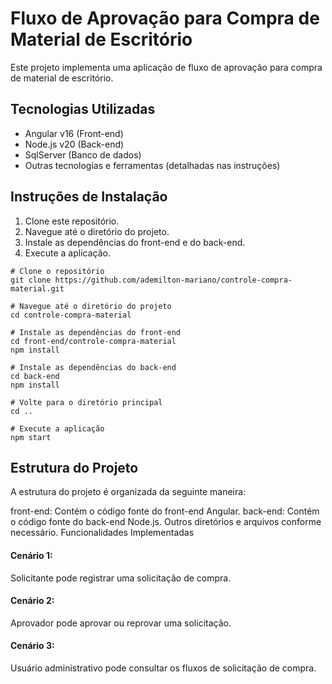 # Fluxo de Aprovação para Compra de Material de Escritório
Este projeto implementa uma aplicação de fluxo de aprovação para compra de material de escritório.

## Tecnologias Utilizadas
- Angular v16 (Front-end)
- Node.js v20 (Back-end)
- SqlServer (Banco de dados)
- Outras tecnologias e ferramentas (detalhadas nas instruções)

## Instruções de Instalação
1. Clone este repositório.
2. Navegue até o diretório do projeto.
3. Instale as dependências do front-end e do back-end.
4. Execute a aplicação.
```
# Clone o repositório
git clone https://github.com/ademilton-mariano/controle-compra-material.git

# Navegue até o diretório do projeto
cd controle-compra-material

# Instale as dependências do front-end
cd front-end/controle-compra-material
npm install

# Instale as dependências do back-end
cd back-end
npm install

# Volte para o diretório principal
cd ..

# Execute a aplicação
npm start
```

## Estrutura do Projeto
A estrutura do projeto é organizada da seguinte maneira:

front-end: Contém o código fonte do front-end Angular.
back-end: Contém o código fonte do back-end Node.js.
Outros diretórios e arquivos conforme necessário.
Funcionalidades Implementadas
#### Cenário 1: 
Solicitante pode registrar uma solicitação de compra.

#### Cenário 2: 
Aprovador pode aprovar ou reprovar uma solicitação.
#### Cenário 3: 
Usuário administrativo pode consultar os fluxos de solicitação de compra.
